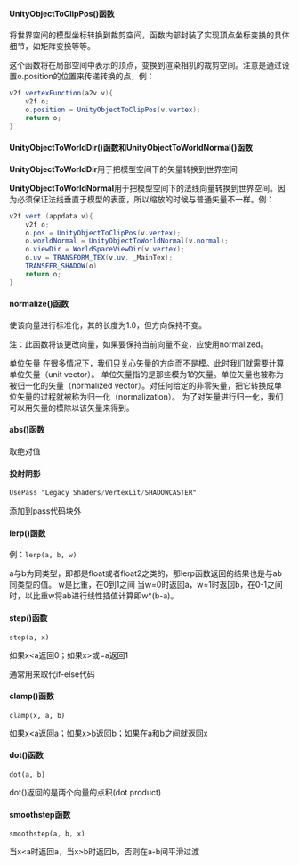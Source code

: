 #### **UnityObjectToClipPos()函数**

将世界空间的模型坐标转换到裁剪空间，函数内部封装了实现顶点坐标变换的具体细节，如矩阵变换等等。

这个函数将在局部空间中表示的顶点，变换到渲染相机的裁剪空间。注意是通过设置o.position的位置来传递转换的点，例：

```glsl
v2f vertexFunction(a2v v){
    v2f o;
    o.position = UnityObjectToClipPos(v.vertex);
    return o;
}
```



#### UnityObjectToWorldDir()函数和UnityObjectToWorldNormal()函数

**UnityObjectToWorldDir**用于把模型空间下的矢量转换到世界空间

**UnityObjectToWorldNormal**用于把模型空间下的法线向量转换到世界空间。因为必须保证法线垂直于模型的表面，所以缩放的时候与普通矢量不一样。例：

```glsl
v2f vert (appdata v){
    v2f o;
    o.pos = UnityObjectToClipPos(v.vertex);
    o.worldNormal = UnityObjectToWorldNormal(v.normal);		
    o.viewDir = WorldSpaceViewDir(v.vertex);
    o.uv = TRANSFORM_TEX(v.uv, _MainTex);
    TRANSFER_SHADOW(o)
    return o;
}
```



#### normalize()函数

使该向量进行标准化，其的长度为1.0，但方向保持不变。

注：此函数将该更改向量，如果要保持当前向量不变，应使用normalized。

单位矢量
在很多情况下，我们只关心矢量的方向而不是模。此时我们就需要计算单位矢量（unit vector）。
单位矢量指的是那些模为1的矢量。单位矢量也被称为被归一化的矢量（normalized vector）。对任何给定的非零矢量，把它转换成单位矢量的过程就被称为归一化（normalization）。
为了对矢量进行归一化，我们可以用矢量的模除以该矢量来得到。

#### abs()函数

取绝对值



#### 投射阴影

```glsl
UsePass "Legacy Shaders/VertexLit/SHADOWCASTER"
```

添加到pass代码块外



#### **lerp()函数**

例：`lerp(a, b, w)`

a与b为同类型，即都是float或者float2之类的，那lerp函数返回的结果也是与ab同类型的值。
w是比重，在0到1之间
当w=0时返回a，w=1时返回b，在0-1之间时，以比重w将ab进行线性插值计算即w*(b-a)。



#### step()函数

`step(a, x)`

如果x<a返回0；如果x>或=a返回1

通常用来取代if-else代码



#### clamp()函数

`clamp(x, a, b)`

如果x<a返回a；如果x>b返回b；如果在a和b之间就返回x



#### dot()函数

`dot(a, b)`

dot()返回的是两个向量的点积(dot product)



#### smoothstep函数

`smoothstep(a, b, x)`

当x<a时返回a，当x>b时返回b，否则在a-b间平滑过渡